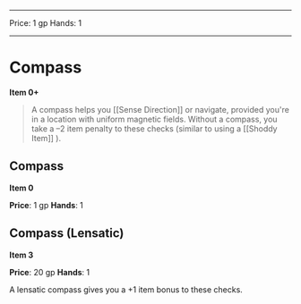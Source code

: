 
---
Price: 1 gp
Hands: 1


---

# Compass

**Item 0+**

> A compass helps you [[Sense Direction]] or navigate, provided you're in a location with uniform magnetic fields. Without a compass, you take a –2 item penalty to these checks (similar to using a [[Shoddy Item]] ).

## Compass

**Item 0**

**Price**: 1 gp
**Hands**: 1

## Compass (Lensatic)

**Item 3**

**Price**: 20 gp
**Hands**: 1

A lensatic compass gives you a +1 item bonus to these checks.
